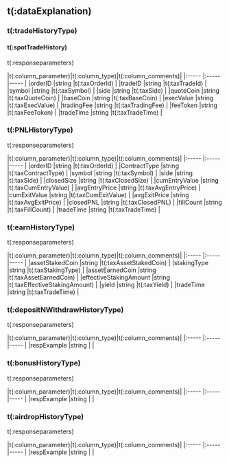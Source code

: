 ## t(:dataExplanation)
### t(:tradeHistoryType)
#### t(:spotTradeHistory)
<p class="fake_header">t(:responseparameters)</p>
|t(:column_parameter)|t(:column_type)|t(:column_comments)|
|:----- |:-----|----- |
|orderID |string |t(:taxOrderId) |
|tradeID |string |t(:taxTradeId) |
|symbol |string |t(:taxSymbol) |
|side |string |t(:taxSide) |
|quoteCoin |string |t(:taxQuoteCoin) |
|baseCoin |string |t(:taxBaseCoin) |
|execValue |string |t(:taxExecValue) |
|tradingFee |string |t(:taxTradingFee) |
|feeToken |string |t(:taxFeeToken) |
|tradeTime |string |t(:taxTradeTime) |

### t(:PNLHistoryType)

<p class="fake_header">t(:responseparameters)</p>
|t(:column_parameter)|t(:column_type)|t(:column_comments)|
|:----- |:-----|----- |
|orderID |string |t(:taxOrderId) |
|ContractType |string |t(:taxContractType) |
|symbol |string |t(:taxSymbol) |
|side |string |t(:taxSide) |
|closedSize |string |t(:taxClosedSize) |
|cumEntryValue |string |t(:taxCumEntryValue) |
|avgEntryPrice |string |t(:taxAvgEntryPrice) |
|cumExitValue |string |t(:taxCumExitValue) |
|avgExitPrice |string |t(:taxAvgExitPrice) |
|closedPNL |string |t(:taxClosedPNL) |
|fillCount |string |t(:taxFillCount) |
|tradeTime |string |t(:taxTradeTime) |

### t(:earnHistoryType)

<p class="fake_header">t(:responseparameters)</p>
|t(:column_parameter)|t(:column_type)|t(:column_comments)|
|:----- |:-----|----- |
|assetStakedCoin |string |t(:taxAssetStakedCoin) |
|stakingType |string |t(:taxStakingType) |
|assetEarnedCoin |string |t(:taxAssetEarnedCoin) |
|effectiveStakingAmount |string |t(:taxEffectiveStakingAmount) |
|yield |string |t(:taxYield) |
|tradeTime |string |t(:taxTradeTime) |

### t(:depositNWithdrawHistoryType)

<p class="fake_header">t(:responseparameters)</p>
|t(:column_parameter)|t(:column_type)|t(:column_comments)|
|:----- |:-----|----- |
|respExample |string | |


### t(:bonusHistoryType)

<p class="fake_header">t(:responseparameters)</p>
|t(:column_parameter)|t(:column_type)|t(:column_comments)|
|:----- |:-----|----- |
|respExample |string | |


### t(:airdropHistoryType)

<p class="fake_header">t(:responseparameters)</p>
|t(:column_parameter)|t(:column_type)|t(:column_comments)|
|:----- |:-----|----- |
|respExample |string | |
